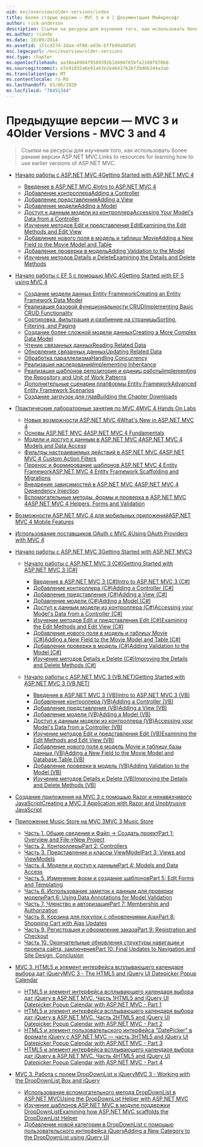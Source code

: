 ```yaml
---
uid: mvc/overview/older-versions/index
title: Более старые версии — MVC 3 и 4 | Документация Майкрософт
author: rick-anderson
description: Ссылки на ресурсы для изучения того, как использовать более ранние версии ASP.NET MVC.
ms.author: riande
ms.date: 10/09/2014
ms.assetid: 151cd274-3daa-4f88-ad3b-bffb99a9d545
msc.legacyurl: /mvc/overview/older-versions
msc.type: chapter
ms.openlocfilehash: aa38ea8984f958939261d494f65bfa2108f87068
ms.sourcegitcommit: e7e91932a6e91a63e2e46417626f39d6b244a3ab
ms.translationtype: MT
ms.contentlocale: ru-RU
ms.lasthandoff: 03/06/2020
ms.locfileid: "78451344"
---
```

# <a name="older-versions---mvc-3-and-4"></a><span data-ttu-id="439d2-103">Предыдущие версии — MVC 3 и 4</span><span class="sxs-lookup"><span data-stu-id="439d2-103">Older Versions - MVC 3 and 4</span></span>

> <span data-ttu-id="439d2-104">Ссылки на ресурсы для изучения того, как использовать более ранние версии ASP.NET MVC.</span><span class="sxs-lookup"><span data-stu-id="439d2-104">Links to resources for learning how to use earlier versions of ASP.NET MVC.</span></span>

- [<span data-ttu-id="439d2-105">Начало работы с ASP.NET MVC 4</span><span class="sxs-lookup"><span data-stu-id="439d2-105">Getting Started with ASP.NET MVC 4</span></span>](getting-started-with-aspnet-mvc4/index.md)

    - [<span data-ttu-id="439d2-106">Введение в ASP.NET MVC 4</span><span class="sxs-lookup"><span data-stu-id="439d2-106">Intro to ASP.NET MVC 4</span></span>](getting-started-with-aspnet-mvc4/intro-to-aspnet-mvc-4.md)
    - [<span data-ttu-id="439d2-107">Добавление контроллера</span><span class="sxs-lookup"><span data-stu-id="439d2-107">Adding a Controller</span></span>](getting-started-with-aspnet-mvc4/adding-a-controller.md)
    - [<span data-ttu-id="439d2-108">Добавление представления</span><span class="sxs-lookup"><span data-stu-id="439d2-108">Adding a View</span></span>](getting-started-with-aspnet-mvc4/adding-a-view.md)
    - [<span data-ttu-id="439d2-109">Добавление модели</span><span class="sxs-lookup"><span data-stu-id="439d2-109">Adding a Model</span></span>](getting-started-with-aspnet-mvc4/adding-a-model.md)
    - [<span data-ttu-id="439d2-110">Доступ к данным модели из контроллера</span><span class="sxs-lookup"><span data-stu-id="439d2-110">Accessing Your Model's Data from a Controller</span></span>](getting-started-with-aspnet-mvc4/accessing-your-models-data-from-a-controller.md)
    - [<span data-ttu-id="439d2-111">Изучение методов Edit и представления Edit</span><span class="sxs-lookup"><span data-stu-id="439d2-111">Examining the Edit Methods and Edit View</span></span>](getting-started-with-aspnet-mvc4/examining-the-edit-methods-and-edit-view.md)
    - [<span data-ttu-id="439d2-112">Добавление нового поля в модель и таблицу Movie</span><span class="sxs-lookup"><span data-stu-id="439d2-112">Adding a New Field to the Movie Model and Table</span></span>](getting-started-with-aspnet-mvc4/adding-a-new-field-to-the-movie-model-and-table.md)
    - [<span data-ttu-id="439d2-113">Добавление проверки в модель</span><span class="sxs-lookup"><span data-stu-id="439d2-113">Adding Validation to the Model</span></span>](getting-started-with-aspnet-mvc4/adding-validation-to-the-model.md)
    - [<span data-ttu-id="439d2-114">Изучение методов Details и Delete</span><span class="sxs-lookup"><span data-stu-id="439d2-114">Examining the Details and Delete Methods</span></span>](getting-started-with-aspnet-mvc4/examining-the-details-and-delete-methods.md)
- [<span data-ttu-id="439d2-115">Начало работы с EF 5 с помощью MVC 4</span><span class="sxs-lookup"><span data-stu-id="439d2-115">Getting Started with EF 5 using MVC 4</span></span>](getting-started-with-ef-5-using-mvc-4/index.md)

    - [<span data-ttu-id="439d2-116">Создание модели данных Entity Framework</span><span class="sxs-lookup"><span data-stu-id="439d2-116">Creating an Entity Framework Data Model</span></span>](getting-started-with-ef-5-using-mvc-4/creating-an-entity-framework-data-model-for-an-asp-net-mvc-application.md)
    - [<span data-ttu-id="439d2-117">Реализация базовой функциональности CRUD</span><span class="sxs-lookup"><span data-stu-id="439d2-117">Implementing Basic CRUD Functionality</span></span>](getting-started-with-ef-5-using-mvc-4/implementing-basic-crud-functionality-with-the-entity-framework-in-asp-net-mvc-application.md)
    - [<span data-ttu-id="439d2-118">Сортировка, фильтрация и разбиение на страницы</span><span class="sxs-lookup"><span data-stu-id="439d2-118">Sorting, Filtering, and Paging</span></span>](getting-started-with-ef-5-using-mvc-4/sorting-filtering-and-paging-with-the-entity-framework-in-an-asp-net-mvc-application.md)
    - [<span data-ttu-id="439d2-119">Создание более сложной модели данных</span><span class="sxs-lookup"><span data-stu-id="439d2-119">Creating a More Complex Data Model</span></span>](getting-started-with-ef-5-using-mvc-4/creating-a-more-complex-data-model-for-an-asp-net-mvc-application.md)
    - [<span data-ttu-id="439d2-120">Чтение связанных данных</span><span class="sxs-lookup"><span data-stu-id="439d2-120">Reading Related Data</span></span>](getting-started-with-ef-5-using-mvc-4/reading-related-data-with-the-entity-framework-in-an-asp-net-mvc-application.md)
    - [<span data-ttu-id="439d2-121">Обновление связанных данных</span><span class="sxs-lookup"><span data-stu-id="439d2-121">Updating Related Data</span></span>](getting-started-with-ef-5-using-mvc-4/updating-related-data-with-the-entity-framework-in-an-asp-net-mvc-application.md)
    - [<span data-ttu-id="439d2-122">Обработка параллелизма</span><span class="sxs-lookup"><span data-stu-id="439d2-122">Handling Concurrency</span></span>](getting-started-with-ef-5-using-mvc-4/handling-concurrency-with-the-entity-framework-in-an-asp-net-mvc-application.md)
    - [<span data-ttu-id="439d2-123">Реализация наследования</span><span class="sxs-lookup"><span data-stu-id="439d2-123">Implementing Inheritance</span></span>](getting-started-with-ef-5-using-mvc-4/implementing-inheritance-with-the-entity-framework-in-an-asp-net-mvc-application.md)
    - [<span data-ttu-id="439d2-124">Реализация шаблонов репозитория и единиц работы</span><span class="sxs-lookup"><span data-stu-id="439d2-124">Implementing the Repository and Unit of Work Patterns</span></span>](getting-started-with-ef-5-using-mvc-4/implementing-the-repository-and-unit-of-work-patterns-in-an-asp-net-mvc-application.md)
    - [<span data-ttu-id="439d2-125">Дополнительные сценарии платформы Entity Framework</span><span class="sxs-lookup"><span data-stu-id="439d2-125">Advanced Entity Framework Scenarios</span></span>](getting-started-with-ef-5-using-mvc-4/advanced-entity-framework-scenarios-for-an-mvc-web-application.md)
    - [<span data-ttu-id="439d2-126">Создание загрузок для глав</span><span class="sxs-lookup"><span data-stu-id="439d2-126">Building the Chapter Downloads</span></span>](getting-started-with-ef-5-using-mvc-4/building-the-ef5-mvc4-chapter-downloads.md)
- [<span data-ttu-id="439d2-127">Практические лабораторные занятия по MVC 4</span><span class="sxs-lookup"><span data-stu-id="439d2-127">MVC 4 Hands On Labs</span></span>](hands-on-labs/index.md)

    - [<span data-ttu-id="439d2-128">Новые возможности ASP.NET MVC 4</span><span class="sxs-lookup"><span data-stu-id="439d2-128">What's New in ASP.NET MVC 4</span></span>](hands-on-labs/whats-new-in-aspnet-mvc-4.md)
    - [<span data-ttu-id="439d2-129">Основы ASP.NET MVC 4</span><span class="sxs-lookup"><span data-stu-id="439d2-129">ASP.NET MVC 4 Fundamentals</span></span>](hands-on-labs/aspnet-mvc-4-fundamentals.md)
    - [<span data-ttu-id="439d2-130">Модели и доступ к данным в ASP.NET MVC 4</span><span class="sxs-lookup"><span data-stu-id="439d2-130">ASP.NET MVC 4 Models and Data Access</span></span>](hands-on-labs/aspnet-mvc-4-models-and-data-access.md)
    - [<span data-ttu-id="439d2-131">Фильтры настраиваемых действий в ASP.NET MVC 4</span><span class="sxs-lookup"><span data-stu-id="439d2-131">ASP.NET MVC 4 Custom Action Filters</span></span>](hands-on-labs/aspnet-mvc-4-custom-action-filters.md)
    - [<span data-ttu-id="439d2-132">Перенос и формирование шаблонов ASP.NET MVC 4 Entity Framework</span><span class="sxs-lookup"><span data-stu-id="439d2-132">ASP.NET MVC 4 Entity Framework Scaffolding and Migrations</span></span>](hands-on-labs/aspnet-mvc-4-entity-framework-scaffolding-and-migrations.md)
    - [<span data-ttu-id="439d2-133">Внедрение зависимостей в ASP.NET MVC 4</span><span class="sxs-lookup"><span data-stu-id="439d2-133">ASP.NET MVC 4 Dependency Injection</span></span>](hands-on-labs/aspnet-mvc-4-dependency-injection.md)
    - [<span data-ttu-id="439d2-134">Вспомогательные методы, формы и проверка в ASP.NET MVC 4</span><span class="sxs-lookup"><span data-stu-id="439d2-134">ASP.NET MVC 4 Helpers, Forms and Validation</span></span>](hands-on-labs/aspnet-mvc-4-helpers-forms-and-validation.md)
- [<span data-ttu-id="439d2-135">Возможности ASP.NET MVC 4 для мобильных приложений</span><span class="sxs-lookup"><span data-stu-id="439d2-135">ASP.NET MVC 4 Mobile Features</span></span>](aspnet-mvc-4-mobile-features.md)
- [<span data-ttu-id="439d2-136">Использование поставщиков OAuth с MVC 4</span><span class="sxs-lookup"><span data-stu-id="439d2-136">Using OAuth Providers with MVC 4</span></span>](using-oauth-providers-with-mvc.md)
- [<span data-ttu-id="439d2-137">Начало работы с ASP.NET MVC 3</span><span class="sxs-lookup"><span data-stu-id="439d2-137">Getting Started with ASP.NET MVC3</span></span>](getting-started-with-aspnet-mvc3/index.md)

    - [<span data-ttu-id="439d2-138">Начало работы с ASP.NET MVC 3 (C#)</span><span class="sxs-lookup"><span data-stu-id="439d2-138">Getting Started with ASP.NET MVC 3 (C#)</span></span>](getting-started-with-aspnet-mvc3/cs/index.md)

        - [<span data-ttu-id="439d2-139">Введение в ASP.NET MVC 3 (C#)</span><span class="sxs-lookup"><span data-stu-id="439d2-139">Intro to ASP.NET MVC 3 (C#)</span></span>](getting-started-with-aspnet-mvc3/cs/intro-to-aspnet-mvc-3.md)
        - [<span data-ttu-id="439d2-140">Добавление контроллера (C#)</span><span class="sxs-lookup"><span data-stu-id="439d2-140">Adding a Controller (C#)</span></span>](getting-started-with-aspnet-mvc3/cs/adding-a-controller.md)
        - [<span data-ttu-id="439d2-141">Добавление представления (C#)</span><span class="sxs-lookup"><span data-stu-id="439d2-141">Adding a View (C#)</span></span>](getting-started-with-aspnet-mvc3/cs/adding-a-view.md)
        - [<span data-ttu-id="439d2-142">Добавление модели (C#)</span><span class="sxs-lookup"><span data-stu-id="439d2-142">Adding a Model (C#)</span></span>](getting-started-with-aspnet-mvc3/cs/adding-a-model.md)
        - [<span data-ttu-id="439d2-143">Доступ к данным модели из контроллера (C#)</span><span class="sxs-lookup"><span data-stu-id="439d2-143">Accessing your Model's Data from a Controller (C#)</span></span>](getting-started-with-aspnet-mvc3/cs/accessing-your-models-data-from-a-controller.md)
        - [<span data-ttu-id="439d2-144">Изучение методов Edit и представления Edit (C#)</span><span class="sxs-lookup"><span data-stu-id="439d2-144">Examining the Edit Methods and Edit View (C#)</span></span>](getting-started-with-aspnet-mvc3/cs/examining-the-edit-methods-and-edit-view.md)
        - [<span data-ttu-id="439d2-145">Добавление нового поля в модель и таблицу Movie (C#)</span><span class="sxs-lookup"><span data-stu-id="439d2-145">Adding a New Field to the Movie Model and Table (C#)</span></span>](getting-started-with-aspnet-mvc3/cs/adding-a-new-field.md)
        - [<span data-ttu-id="439d2-146">Добавление проверки в модель (C#)</span><span class="sxs-lookup"><span data-stu-id="439d2-146">Adding Validation to the Model (C#)</span></span>](getting-started-with-aspnet-mvc3/cs/adding-validation-to-the-model.md)
        - [<span data-ttu-id="439d2-147">Изучение методов Details и Delete (C#)</span><span class="sxs-lookup"><span data-stu-id="439d2-147">Improving the Details and Delete Methods (C#)</span></span>](getting-started-with-aspnet-mvc3/cs/improving-the-details-and-delete-methods.md)
    - [<span data-ttu-id="439d2-148">Начало работы с ASP.NET MVC 3 (VB.NET)</span><span class="sxs-lookup"><span data-stu-id="439d2-148">Getting Started with ASP.NET MVC 3 (VB.NET)</span></span>](getting-started-with-aspnet-mvc3/vb/index.md)

        - [<span data-ttu-id="439d2-149">Введение в ASP.NET MVC 3 (VB)</span><span class="sxs-lookup"><span data-stu-id="439d2-149">Intro to ASP.NET MVC 3 (VB)</span></span>](getting-started-with-aspnet-mvc3/vb/intro-to-aspnet-mvc-3.md)
        - [<span data-ttu-id="439d2-150">Добавление контроллера (VB)</span><span class="sxs-lookup"><span data-stu-id="439d2-150">Adding a Controller (VB)</span></span>](getting-started-with-aspnet-mvc3/vb/adding-a-controller.md)
        - [<span data-ttu-id="439d2-151">Добавление представления (VB)</span><span class="sxs-lookup"><span data-stu-id="439d2-151">Adding a View (VB)</span></span>](getting-started-with-aspnet-mvc3/vb/adding-a-view.md)
        - [<span data-ttu-id="439d2-152">Добавление модели (VB)</span><span class="sxs-lookup"><span data-stu-id="439d2-152">Adding a Model (VB)</span></span>](getting-started-with-aspnet-mvc3/vb/adding-a-model.md)
        - [<span data-ttu-id="439d2-153">Доступ к данным модели из контроллера (VB)</span><span class="sxs-lookup"><span data-stu-id="439d2-153">Accessing your Model's Data from a Controller (VB)</span></span>](getting-started-with-aspnet-mvc3/vb/accessing-your-models-data-from-a-controller.md)
        - [<span data-ttu-id="439d2-154">Изучение методов Edit и представления Edit (VB)</span><span class="sxs-lookup"><span data-stu-id="439d2-154">Examining the Edit Methods and Edit View (VB)</span></span>](getting-started-with-aspnet-mvc3/vb/examining-the-edit-methods-and-edit-view.md)
        - [<span data-ttu-id="439d2-155">Добавление нового поля в модель Movie и таблицу базы данных (VB)</span><span class="sxs-lookup"><span data-stu-id="439d2-155">Adding a New Field to the Movie Model and Database Table (VB)</span></span>](getting-started-with-aspnet-mvc3/vb/adding-a-new-field.md)
        - [<span data-ttu-id="439d2-156">Добавление проверки в модель (VB)</span><span class="sxs-lookup"><span data-stu-id="439d2-156">Adding Validation to the Model (VB)</span></span>](getting-started-with-aspnet-mvc3/vb/adding-validation-to-the-model.md)
        - [<span data-ttu-id="439d2-157">Изучение методов Details и Delete (VB)</span><span class="sxs-lookup"><span data-stu-id="439d2-157">Improving the Details and Delete Methods (VB)</span></span>](getting-started-with-aspnet-mvc3/vb/improving-the-details-and-delete-methods.md)
- [<span data-ttu-id="439d2-158">Создание приложения на MVC 3 с помощью Razor и ненавязчивого JavaScript</span><span class="sxs-lookup"><span data-stu-id="439d2-158">Creating a MVC 3 Application with Razor and Unobtrusive JavaScript</span></span>](creating-a-mvc-3-application-with-razor-and-unobtrusive-javascript.md)
- [<span data-ttu-id="439d2-159">Приложение Music Store на MVC 3</span><span class="sxs-lookup"><span data-stu-id="439d2-159">MVC 3 Music Store</span></span>](mvc-music-store/index.md)

    - [<span data-ttu-id="439d2-160">Часть 1. Общие сведения и Файл -> Создать проект</span><span class="sxs-lookup"><span data-stu-id="439d2-160">Part 1: Overview and File->New Project</span></span>](mvc-music-store/mvc-music-store-part-1.md)
    - [<span data-ttu-id="439d2-161">Часть 2. Контроллеры</span><span class="sxs-lookup"><span data-stu-id="439d2-161">Part 2: Controllers</span></span>](mvc-music-store/mvc-music-store-part-2.md)
    - [<span data-ttu-id="439d2-162">Часть 3. Представления и классы ViewModel</span><span class="sxs-lookup"><span data-stu-id="439d2-162">Part 3: Views and ViewModels</span></span>](mvc-music-store/mvc-music-store-part-3.md)
    - [<span data-ttu-id="439d2-163">Часть 4. Модели и доступ к данным</span><span class="sxs-lookup"><span data-stu-id="439d2-163">Part 4: Models and Data Access</span></span>](mvc-music-store/mvc-music-store-part-4.md)
    - [<span data-ttu-id="439d2-164">Часть 5. Изменение форм и создание шаблонов</span><span class="sxs-lookup"><span data-stu-id="439d2-164">Part 5: Edit Forms and Templating</span></span>](mvc-music-store/mvc-music-store-part-5.md)
    - [<span data-ttu-id="439d2-165">Часть 6. Использование заметок к данным для проверки модели</span><span class="sxs-lookup"><span data-stu-id="439d2-165">Part 6: Using Data Annotations for Model Validation</span></span>](mvc-music-store/mvc-music-store-part-6.md)
    - [<span data-ttu-id="439d2-166">Часть 7. Членство и авторизация</span><span class="sxs-lookup"><span data-stu-id="439d2-166">Part 7: Membership and Authorization</span></span>](mvc-music-store/mvc-music-store-part-7.md)
    - [<span data-ttu-id="439d2-167">Часть 8. Корзина для покупок с обновлениями Ajax</span><span class="sxs-lookup"><span data-stu-id="439d2-167">Part 8: Shopping Cart with Ajax Updates</span></span>](mvc-music-store/mvc-music-store-part-8.md)
    - [<span data-ttu-id="439d2-168">Часть 9. Регистрация и оформление заказа</span><span class="sxs-lookup"><span data-stu-id="439d2-168">Part 9: Registration and Checkout</span></span>](mvc-music-store/mvc-music-store-part-9.md)
    - [<span data-ttu-id="439d2-169">Часть 10. Окончательные обновления структуры навигации и проекта сайта, заключение</span><span class="sxs-lookup"><span data-stu-id="439d2-169">Part 10: Final Updates to Navigation and Site Design, Conclusion</span></span>](mvc-music-store/mvc-music-store-part-10.md)
- [<span data-ttu-id="439d2-170">MVC 3. HTML5 и элемент интерфейса всплывающего календаря выбора дат jQuery</span><span class="sxs-lookup"><span data-stu-id="439d2-170">MVC 3 - The HTML5 and jQuery UI Datepicker Popup Calendar</span></span>](using-the-html5-and-jquery-ui-datepicker-popup-calendar-with-aspnet-mvc/index.md)

    - [<span data-ttu-id="439d2-171">HTML5 и элемент интерфейса всплывающего календаря выбора дат jQuery в ASP.NET MVC. Часть 1</span><span class="sxs-lookup"><span data-stu-id="439d2-171">HTML5 and jQuery UI Datepicker Popup Calendar with ASP.NET MVC - Part 1</span></span>](using-the-html5-and-jquery-ui-datepicker-popup-calendar-with-aspnet-mvc/using-the-html5-and-jquery-ui-datepicker-popup-calendar-with-aspnet-mvc-part-1.md)
    - [<span data-ttu-id="439d2-172">HTML5 и элемент интерфейса всплывающего календаря выбора дат jQuery в ASP.NET MVC. Часть 2</span><span class="sxs-lookup"><span data-stu-id="439d2-172">HTML5 and jQuery UI Datepicker Popup Calendar with ASP.NET MVC - Part 2</span></span>](using-the-html5-and-jquery-ui-datepicker-popup-calendar-with-aspnet-mvc/using-the-html5-and-jquery-ui-datepicker-popup-calendar-with-aspnet-mvc-part-2.md)
    - [<span data-ttu-id="439d2-173">HTML5 и элемент пользовательского интерфейса "DatePicker" в формате jQuery с ASP.NET MVC — часть 3</span><span class="sxs-lookup"><span data-stu-id="439d2-173">HTML5 and jQuery UI Datepicker Popup Calendar with ASP.NET MVC - Part 3</span></span>](using-the-html5-and-jquery-ui-datepicker-popup-calendar-with-aspnet-mvc/using-the-html5-and-jquery-ui-datepicker-popup-calendar-with-aspnet-mvc-part-3.md)
    - [<span data-ttu-id="439d2-174">HTML5 и элемент интерфейса всплывающего календаря выбора дат jQuery в ASP.NET MVC. Часть 4</span><span class="sxs-lookup"><span data-stu-id="439d2-174">HTML5 and jQuery UI Datepicker Popup Calendar with ASP.NET MVC - Part 4</span></span>](using-the-html5-and-jquery-ui-datepicker-popup-calendar-with-aspnet-mvc/using-the-html5-and-jquery-ui-datepicker-popup-calendar-with-aspnet-mvc-part-4.md)
- [<span data-ttu-id="439d2-175">MVC 3. Работа с полем DropDownList и jQuery</span><span class="sxs-lookup"><span data-stu-id="439d2-175">MVC 3 - Working with the DropDownList Box and jQuery</span></span>](working-with-the-dropdownlist-box-and-jquery/index.md)

    - [<span data-ttu-id="439d2-176">Использование вспомогательного метода DropDownList в ASP.NET MVC</span><span class="sxs-lookup"><span data-stu-id="439d2-176">Using the DropDownList Helper with ASP.NET MVC</span></span>](working-with-the-dropdownlist-box-and-jquery/using-the-dropdownlist-helper-with-aspnet-mvc.md)
    - [<span data-ttu-id="439d2-177">Изучение шаблонов ASP.NET MVC в модуле поддержки DropDownList</span><span class="sxs-lookup"><span data-stu-id="439d2-177">Examining how ASP.NET MVC scaffolds the DropDownList Helper</span></span>](working-with-the-dropdownlist-box-and-jquery/examining-how-aspnet-mvc-scaffolds-the-dropdownlist-helper.md)
    - [<span data-ttu-id="439d2-178">Добавление новой категории в DropDownList с помощью пользовательского интерфейса jQuery</span><span class="sxs-lookup"><span data-stu-id="439d2-178">Adding a New Category to the DropDownList using jQuery UI</span></span>](working-with-the-dropdownlist-box-and-jquery/adding-a-new-category-to-the-dropdownlist-using-jquery-ui.md)
